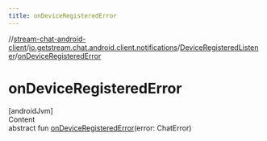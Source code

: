 ```yaml
---
title: onDeviceRegisteredError
---
```

//[stream-chat-android-client](../../../index.md)/[io.getstream.chat.android.client.notifications](../index.md)/[DeviceRegisteredListener](index.md)/[onDeviceRegisteredError](onDeviceRegisteredError.md)



# onDeviceRegisteredError  
[androidJvm]  
Content  
abstract fun [onDeviceRegisteredError](onDeviceRegisteredError.md)(error: ChatError)  



